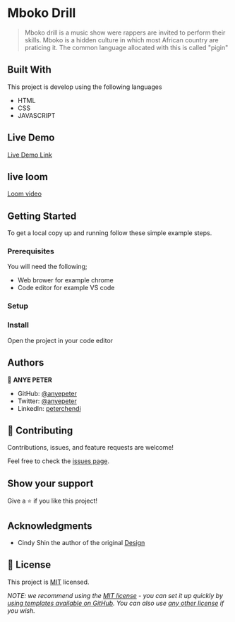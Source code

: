 

# Mboko Drill

> Mboko drill is a music show were rappers are invited to perform their skills. Mboko is a hidden culture in which most African country are praticing it. The common language allocated with this is called "pigin"


## Built With

This project is develop using the following languages
- HTML
- CSS
- JAVASCRIPT

## Live Demo

[Live Demo Link](https://livedemo.com)


## live loom

[Loom video](https://www.loom.com/share/ed0bf0346566431dbb1aa22c36b682f4)

## Getting Started

To get a local copy up and running follow these simple example steps.

### Prerequisites
You will need the following;
- Web brower for example chrome
- Code editor for example VS code
### Setup

### Install
Open the project in your code editor

## Authors

👤 **ANYE PETER**

- GitHub: [@anyepeter](https://github.com/anyepeter)
- Twitter: [@anyepeter](https://twitter.com/home?lang=en)
- LinkedIn: [peterchendi](https://www.linkedin.com/feed/)



## 🤝 Contributing

Contributions, issues, and feature requests are welcome!

Feel free to check the [issues page](../../issues/).

## Show your support

Give a ⭐️ if you like this project!

## Acknowledgments

- Cindy Shin the author of the original [Design](https://www.behance.net/gallery/29845175/CC-Global-Summit-2015)


## 📝 License

This project is [MIT](./LICENSE) licensed.

_NOTE: we recommend using the [MIT license](https://choosealicense.com/licenses/mit/) - you can set it up quickly by [using templates available on GitHub](https://docs.github.com/en/communities/setting-up-your-project-for-healthy-contributions/adding-a-license-to-a-repository). You can also use [any other license](https://choosealicense.com/licenses/) if you wish._
